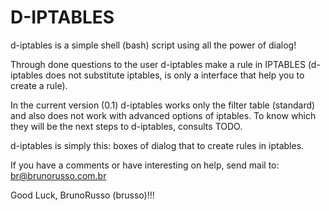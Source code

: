 D-IPTABLES
==========

d-iptables is a simple shell (bash) script using all the power of dialog!

Through done questions to the user d-iptables make a rule in IPTABLES (d-iptables does not substitute iptables, is only a interface that help you to create a rule).

In the current version (0.1) d-iptables works only the filter table (standard) and also does not work with advanced options of iptables. To know which they will be the next steps to d-iptables, consults TODO.

d-iptables is simply this: boxes of dialog that to create rules in iptables. 

If you have a comments or have interesting on help, send mail to: br@brunorusso.com.br

Good Luck, BrunoRusso (brusso)!!!
